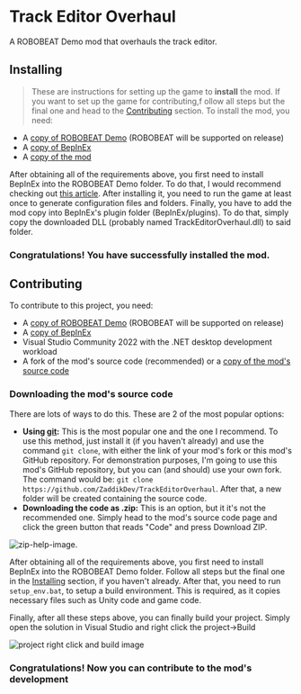 # Track Editor Overhaul
A ROBOBEAT Demo mod that overhauls the track editor.

## Installing
> These are instructions for setting up the game to **install** the mod. If you want to set up the game for contributing,f ollow all steps but the final one and head to the [Contributing](#contributing) section.
To install the mod, you need:
- A [copy of ROBOBEAT Demo](https://store.steampowered.com/app/1456760/ROBOBEAT/) (ROBOBEAT will be supported on release)
- A [copy of BepInEx](https://github.com/BepInEx/BepInEx/releases)
- A [copy of the mod](https://github.com/ZaddikDev/TrackEditorOverhaul/releases)

After obtaining all of the requirements above, you first need to install BepInEx into the ROBOBEAT Demo folder. To do that, I would recommend checking out [this article](https://docs.bepinex.dev/articles/user_guide/installation/index.html).
After installing it, you need to run the game at least once to generate configuration files and folders.
Finally, you have to add the mod copy into BepInEx's plugin folder (BepInEx/plugins). To do that, simply copy the downloaded DLL (probably named TrackEditorOverhaul.dll) to said folder.

### Congratulations! You have successfully installed the mod.

## Contributing
To contribute to this project, you need:
- A [copy of ROBOBEAT Demo](https://store.steampowered.com/app/1456760/ROBOBEAT/) (ROBOBEAT will be supported on release)
- A [copy of BepInEx](https://github.com/BepInEx/BepInEx/releases)
- Visual Studio Community 2022 with the .NET desktop development workload
- A fork of the mod's source code (recommended) or a [copy of the mod's source code](https://github.com/ZaddikDev/TrackEditorOverhaul)

### Downloading the mod's source code
There are lots of ways to do this. These are 2 of the most popular options:
- **Using [git](https://git-scm.com/):** This is the most popular one and the one I recommend. To use this method, just install it (if you haven't already) and use the command `git clone`, with either the link of your mod's fork or this mod's GitHub repository. For demonstration purposes, I'm going to use this mod's GitHub repository, but you can (and should) use your own fork. The command would be: `git clone https://github.com/ZaddikDev/TrackEditorOverhaul`. After that, a new folder will be created containing the source code.
- **Downloading the code as .zip:** This is an option, but it it's not the recommended one. Simply head to the mod's source code page and click the green button that reads "Code" and press Download ZIP.

![zip-help-image](https://github.com/ZaddikDev/TrackEditorOverhaul/assets/63800482/ec4f47b2-3e2e-48f1-9ba3-3c95eab6c8b0).

After obtaining all of the requirements above, you first need to install BepInEx into the ROBOBEAT Demo folder. Follow all steps but the final one in the [Installing](#installing) section, if you haven't already.
After that, you need to run `setup_env.bat`, to setup a build environment. This is required, as it copies necessary files such as Unity code and game code.

Finally, after all these steps above, you can finally build your project. Simply open the solution in Visual Studio and right click the project->Build

![project right click and build image](https://github.com/ZaddikDev/TrackEditorOverhaul/assets/63800482/b3db0a12-4e25-48c4-960d-7a762efe8b2a)

### Congratulations! Now you can contribute to the mod's development
